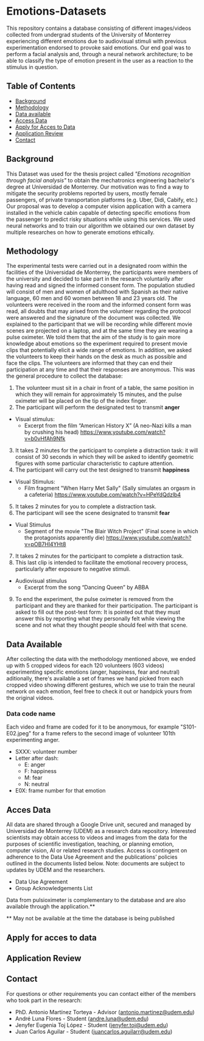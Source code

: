 # Emotions-Datasets
This repository contains a database consisting of different images/videos collected from undergrad students of the University of Monterrey experiencing different emotions due to audiovisual stimuli with previous experimentation endorsed to provoke said emotions. Our end goal was to perform a facial analysis and, through a neural network architecture; to be able to classify the type of emotion present in the user as a reaction to the stimulus in question.
## Table of Contents

- [Background](#background)
- [Methodology](#methodology)
- [Data available](#data-available)
- [Access Data](#acces-data)
- [Apply for Acces to Data](#apply-for-acces-to-data)
- [Application Review](#application-review)
- [Contact](#contact)

## Background
This Dataset was used for the thesis project called *"Emotions recognition through facial analysis"* to obtain the mechatronics engineering bachelor's degree at Universidad de Monterrey. Our motivation was to 
find a way to mitigate the security problems reported by users, mostly female passengers, of private transportation platforms (e.g. Uber, Didi, Cabify, etc.) Our proposal was to develop a computer vision application with a camera installed in the vehicle cabin capable of detecting specific emotions from the passenger to predict risky situations while using this services. 
We used neural networks and to train our algorithm we obtained our own dataset by multiple researches on how to generate emotions ethically.

## Methodology 
The experimental tests were carried out in a designated room within the facilities of the Universidad de Monterrey, the participants were members of the university and decided to take part in the research voluntarily after having read and signed the informed consent form. The population studied will consist of men and women of adulthood with Spanish as their native language, 60 men and 60 women between 18 and 23 years old. 
The volunteers were received in the room and the informed consent form was read, all doubts that may arised from the volunteer regarding the protocol were answered and the signature of the document was collected. 
We explained to the participant that we will be recording while different movie scenes are projected on a laptop, and at the same time they are wearing a pulse oximeter. We told them that the aim of the study is to gain more knowledge about emotions so the experiment required to present movie clips that potentially elicit a wide range of emotions. In addition, we asked the volunteers to keep their hands on the desk as much as possible and face the clips.
The volunteers are informed that they can end their participation at any time and that their responses are anonymous. This was the general procedure to collect the database:
1. The volunteer must sit in a chair in front of a table, the same position in which they will remain for approximately 15 minutes, and the pulse oximeter will be placed on the tip of the index finger.
2. The participant will perform the designated test to transmit **anger** 
  - Visual stimulus: 
     - Excerpt from the film “American History X” (A neo-Nazi kills a man by crushing his head) https://www.youtube.com/watch?v=b0vHfAh9Nfk
3. It takes 2 minutes for the participant to complete a distraction task: it will consist of 30 seconds in which they will be asked to identify geometric figures with some particular characteristic to capture attention.
4. The participant will carry out the test designed to transmit **happiness**
- Visual Stimulus: 
   - Film fragment "When Harry Met Sally" (Sally simulates an orgasm in a cafeteria) https://www.youtube.com/watch?v=HPeYdQdzlb4
5. It takes 2 minutes for you to complete a distraction task.
6. The participant will see the scene designated to transmit **fear**
- Viual Stimulus
   - Segment of the movie "The Blair Witch Project" (Final scene in which the protagonists apparently die) https://www.youtube.com/watch?v=pOB7Hl4YHt8
7. It takes 2 minutes for the participant to complete a distraction task.
8. This last clip is intended to facilitate the emotional recovery process, particularly after exposure to negative stimuli.
- Audiovisual stimulus
   - Excerpt from the song “Dancing Queen” by ABBA
9. To end the experiment, the pulse oximeter is removed from the participant and they are thanked for their participation.
  The participant is asked to fill out the post-test form: It is pointed out that they must answer this by reporting what they personally felt while viewing the scene and not what they thought people should feel with that scene.
## Data Available 
After collecting the data with the methodology mentioned above, we ended up with 5 cropped videos for each 120 volunteers (603 videos) experimenting specific emotions (anger, happiness, fear and neutral) aditionally, there's available a set of frames we hand picked from each cropped video showing different gestures, which we use to train the neural network on each emotion, feel free to check it out or handpick yours from the original videos. 
### Data code name 
Each video and frame are coded for it to be anonymous, for example "S101-E02.jpeg" for a frame refers to the second image of volunteer 101th experimenting anger. 
- SXXX: volunteer number 
- Letter after dash: 
   - E: anger 
   - F: happiness
   - M: fear
   - N: neutral
- E0X: frame number for that emotion
## Acces Data 
All data are shared through a Google Drive unit, secured and managed by Universidad de Monterrey (UDEM) as a research data repository. Interested scientists may obtain access to videos and images from the data for the purposes of scientific investigation, teaching, or planning emotion, computer vision, AI or related research studies. Access is contingent on adherence to the Data Use Agreement and the publications’ policies outlined in the documents listed below. Note: documents are subject to updates by UDEM and the researchers. 

 - Data Use Agreement
 - Group Acknowledgements List 

Data from pulsioximeter is complementary to the database and are also available through the application.** 

** May not be available at the time the database is being published 

## Apply for acces to data 
## Application Review
## Contact
For questions or other requirements you can contact either of the members who took part in the research:
- PhD. Antonio Martínez Torteya - Advisor (antonio.martinez@udem.edu)
- André Luna Flores - Student (andre.luna@udem.edu)
- Jenyfer Eugenia Toj López - Student (jenyfer.toj@udem.edu)
- Juan Carlos Aguilar - Student (juancarlos.aguilarr@udem.edu)
